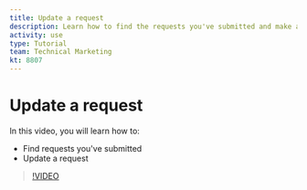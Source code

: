 ```yaml
---
title: Update a request
description: Learn how to find the requests you've submitted and make an update on those requests in [!DNL Adobe Workfront].
activity: use
type: Tutorial
team: Technical Marketing
kt: 8807
---
```

# Update a request

In this video, you will learn how to:

* Find requests you've submitted
* Update a request

>[!VIDEO](https://video.tv.adobe.com/v/336091/?quality=12)
